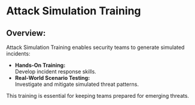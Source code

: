 # Attack Simulation Training

## Overview:
Attack Simulation Training enables security teams to generate simulated incidents:
- **Hands-On Training:**  
  Develop incident response skills.
- **Real-World Scenario Testing:**  
  Investigate and mitigate simulated threat patterns.

This training is essential for keeping teams prepared for emerging threats.
